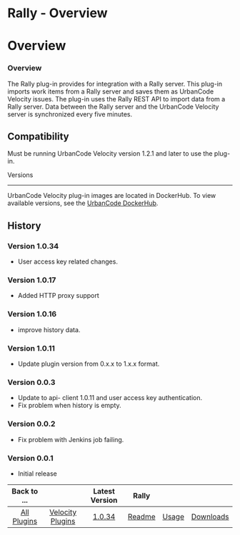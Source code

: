 
Rally - Overview
================

# Overview


### Overview



The Rally plug-in provides for integration with a Rally server. This plug-in imports work items from
a Rally server and saves them as UrbanCode Velocity issues. The plug-in uses the Rally REST API to import data from a
Rally server. Data between the Rally server and the UrbanCode Velocity server is synchronized every five minutes.


Compatibility
-------------

Must be running UrbanCode Velocity version 1.2.1 and later to use the plug-in.

Versions

--------

UrbanCode Velocity plug-in images are located in DockerHub. To view available versions, see the [UrbanCode
DockerHub](https://hub.docker.com/r/urbancode/ucv-ext-rally/tags).

History
-------

### Version 1.0.34

* User
access key related changes.

### Version 1.0.17

* Added HTTP proxy support

### Version 1.0.16

* improve history
data.

### Version 1.0.11

* Update plugin version from 0.x.x to 1.x.x format.

### Version 0.0.3

* Update to api-
client 1.0.11 and user access key authentication.
* Fix problem when history is empty.

### Version 0.0.2

* Fix
problem with Jenkins job failing.

### Version 0.0.1

* Initial release


|Back to ...||Latest Version|Rally |||
| :---: | :---: | :---: | :---: | :---: | :---: |
|[All Plugins](../../index.md)|[Velocity Plugins](../README.md)|[1.0.34](https://raw.githubusercontent.com/UrbanCode/IBM-UCV-PLUGINS/main/files/ucv-ext-rally/ucv-ext-rally-1.0.34.tar.zip)|[Readme](README.md)|[Usage](usage.md)|[Downloads](downloads.md)|
